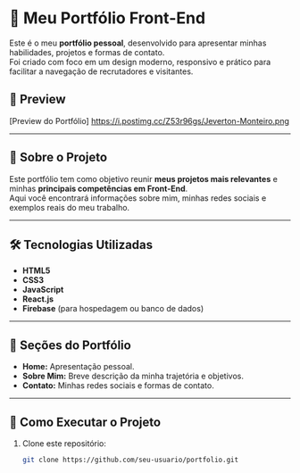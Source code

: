 # 🚀 Meu Portfólio Front-End  

Este é o meu **portfólio pessoal**, desenvolvido para apresentar minhas habilidades, projetos e formas de contato.  
Foi criado com foco em um design moderno, responsivo e prático para facilitar a navegação de recrutadores e visitantes.  

## 📸 Preview  

[Preview do Portfólio] https://i.postimg.cc/Z53r96gs/Jeverton-Monteiro.png  

---

## 📝 Sobre o Projeto  

Este portfólio tem como objetivo reunir **meus projetos mais relevantes** e minhas **principais competências em Front-End**.  
Aqui você encontrará informações sobre mim, minhas redes sociais e exemplos reais do meu trabalho.  

---

## 🛠️ Tecnologias Utilizadas  

- **HTML5**  
- **CSS3**  
- **JavaScript**  
- **React.js**  
- **Firebase** (para hospedagem ou banco de dados)  

---

## 📂 Seções do Portfólio  

- **Home:** Apresentação pessoal.  
- **Sobre Mim:** Breve descrição da minha trajetória e objetivos.    
- **Contato:** Minhas redes sociais e formas de contato.  

---

## 🚀 Como Executar o Projeto  

1. Clone este repositório:  
   ```bash
   git clone https://github.com/seu-usuario/portfolio.git
